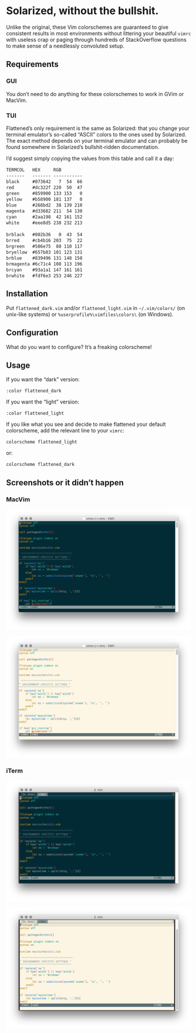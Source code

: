 Solarized, without the bullshit.
================================

Unlike the original, these Vim colorschemes are guaranteed to give consistent results in most environments without littering your beautiful `vimrc` with useless crap or paging through hundreds of StackOverflow questions to make sense of a needlessly convoluted setup.

## Requirements

### GUI

You don’t need to do anything for these colorschemes to work in GVim or MacVim.

### TUI

Flattened’s only requirement is the same as Solarized: that you change your terminal emulator’s so-called “ASCII” colors to the ones used by Solarized. The exact method depends on your terminal emulator and can probably be found somewhere in Solarized’s bullshit-ridden documentation.

I’d suggest simply copying the values from this table and call it a day:

    TERMCOL   HEX     RGB
    -------   ------- -----------
    black     #073642   7  54  66
    red       #dc322f 220  50  47
    green     #859900 133 153   0
    yellow    #b58900 181 137   0
    blue      #268bd2  38 139 210
    magenta   #d33682 211  54 130
    cyan      #2aa198  42 161 152
    white     #eee8d5 238 232 213

    brblack   #002b36   0  43  54
    brred     #cb4b16 203  75  22
    brgreen   #586e75  88 110 117
    bryellow  #657b83 101 123 131
    brblue    #839496 131 148 150
    brmagenta #6c71c4 108 113 196
    brcyan    #93a1a1 147 161 161
    brwhite   #fdf6e3 253 246 227

## Installation

Put `flattened_dark.vim` and/or `flattened_light.vim` in `~/.vim/colors/` (on unix-like systems) or `%userprofile%\vimfiles\colors\` (on Windows).

## Configuration

What do you want to configure? It’s a freaking colorscheme!

## Usage

If you want the “dark” version:

    :color flattened_dark

If you want the “light” version:

    :color flattened_light

If you like what you see and decide to make flattened your default colorscheme, add the relevant line to your `vimrc`:

    colorscheme flattened_light

or:

    colorscheme flattened_dark

## Screenshots or it didn’t happen

### MacVim

![flattened_dark in Macvim](screenshots/flattened_dark-macvim.png)

![flattened_light in Macvim](screenshots/flattened_light-macvim.png)

### iTerm

![flattened_dark in iTerm](screenshots/flattened_dark-iterm.png)

![flattened_light in iTerm](screenshots/flattened_light-iterm.png)
